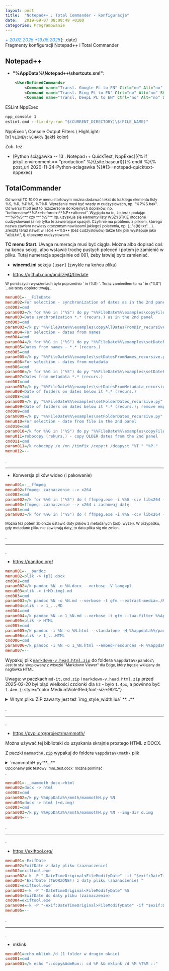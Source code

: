 ```yaml
---
layout: post
title:  "Notepad++ ; Total Commander - konfiguracja"
date:   2019-09-07 08:08:49 +0100
categories: Programowanie
---
```


_+ 20.02.2025 +19.05.2025_{: .date}  
Fragmenty konfiguracji Notepad++ i Total Commander

<style>.date{font-size: smaller;color:#828282;}</style>


Notepad++
---------

* **"%AppData%\Notepad++\shortcuts.xml"**:

````xml
    <UserDefinedCommands>
        <Command name="Transl. Google PL to EN" Ctrl="no" Alt="no" Shift="no" Key="0">https://translate.google.com/?sl=pl&amp;tl=en&amp;text=$(CURRENT_WORD)</Command>
        <Command name="Transl. Bing PL to EN" Ctrl="no" Alt="no" Shift="no" Key="0">https://www.bing.com/translator/?from=pl&amp;to=en&amp;text=$(CURRENT_WORD)</Command>
        <Command name="Transl. DeepL PL to EN" Ctrl="no" Alt="no" Shift="no" Key="0">https://www.deepl.com/translator#pl/en/$(CURRENT_WORD)</Command>
````

ESLint NppExec
````bat
npp_console 1
eslint.cmd --fix-dry-run "$(CURRENT_DIRECTORY)\$(FILE_NAME)"
````
NppExec \ Console Output Filters \ HighLight:  
[x] `%LINE%:%CHAR%` (jakiś kolor)



Zob. też 
* [Python ściągawka -- 13 . Notepad++ QuickText, NppExec]({% if jekyll.environment == "production" %}{{site.baseurl}}{% endif %}{% post_url 2020-11-24-Python-sciagawka %}#13--notepad-quicktext-nppexec)

TotalCommander
--------------

<small>
Od wersji TC 10.00 w menu startowym można dodawać tekst do każdego elementu listy %S, %R, %P%S, %T%R. Wyrażenie musi być wtedy w cudzysłowach, np. "%P%S.bak". Od wersji 11.50 jest to rozszerzone do kolejnych dopisków, np. "beforename**%S**beforeext**%E**afterext". Wygląda na to, że teraz podając **"%P%S"** czy **"%S"** itp. uzyskuje się elementy listy WSZYSTKIE otoczone cudzysłowami (a nie tylko te zawierające spacje). Czyli nie ma problemu z plikiem, którego nazwa zawiera nawiasy otoczonym nawiasami jakiegoś polecenia, np. (..."a(b).txt"... ).  
Zresztą teraz nawet w liście **%S** (bez cudzysłowów) także taki plik występuje jako "a(b).txt", tj. otoczony cudzysłowami.
</small>



**TC menu Start**. Uwaga numeracja musi być ciągła. Można albo dopisać coś na końcu sekcji, albo wstawić trochę pustych poleceń i potem je zamienić w pliku. Tutaj numeracja specjalnie od 001, żeby łatwiej było zamieniać.

* **wincmd.ini** sekcja `[user]` (zwykle na końcu pliku)

* <https://github.com/andrzejQ/filedate>

<small>
W poniższych wyrażeniach było poprzednio ` in (%S) `. Teraz zamieniłem to na ` in ("%S") `, ale testy dopiero trwają...
</small>


````ini
menu001=-__FileDate
menu002=For selection - synchronization of dates as in the 2nd panel
cmd002=cmd
param002=/k for %%G in ("%S") do py "%%FileDate%%\examples\copyFileDate.py" "%T%%~G" %%G
menu003=Date synchronization *.* (recurs.) as in the 2nd panel
cmd003=cmd
param003=/k py "%%FileDate%%\examples\copyAllDatesFromDir_recursive.py" "%T:~0,-1" "%P:~0,-1"
menu004=For selection - dates from names
cmd004=cmd
param004=/k for %%G in ("%S") do py "%%FileDate%%\examples\setDateFromName.py" %%G
menu005=Dates from names - *.* (recurs.)
cmd005=cmd
param005=/k py "%%FileDate%%\examples\setDatesFromNames_recursive.py" "%P:~0,-1"
menu006=For selection - dates from metadata
cmd006=cmd
param006=/k for %%G in ("%S") do py "%%FileDate%%\examples\setDateFromMetadata.py" %%G
menu007=Dates from metadata *.* (recurs.)
cmd007=cmd
param007=/k py "%%FileDate%%\examples\setDatesFromMetadata_recursive.py" "%P:~0,-1"
menu008=Date of folders on dates below it *.* (recurs.)
cmd008=cmd
param008=/k py "%%FileDate%%\examples\setFolderDates_recursive.py" "%P:~0,-1"
menu009=Date of folders on dates below it *.* (recurs.); remove empty
cmd009=cmd
param009=/k py "%%FileDate%%\examples\setFolderDates_recursive.py" "%P:~0,-1" -e
menu010=For selection - date from file in the 2nd panel
cmd010=cmd
param010=/k for %%G in ("%S") do py "%%FileDate%%\examples\copyFileDate.py" "%T%M" %%G
menu011=robocopy (rekurs.) - copy OLDER dates from the 2nd panel
cmd011=cmd
param011=/k robocopy /e /xn /timfix /copy:t /dcopy:t "%T." "%P."
menu012=--
````

.

----


* Konwersja plików wideo (i pakowanie)

````ini
menu001=-__ffmpeg
menu002=ffmpeg: zaznaczenie --> x264
cmd002=cmd
param002=/k for %%G in ("%S") do ( ffmpeg.exe -i %%G -c:v libx264 -crf 20 -preset slow -c:a copy -map_metadata 0 %%G.mp4 )
menu003=ffmpeg: zaznaczenie --> x264 i zachowaj datę
cmd003=cmd
param003=/k for %%G in ("%S") do ( ffmpeg.exe -i %%G -c:v libx264 -crf 20 -preset slow -c:a copy -map_metadata 0 %%G.mp4 && py "%%FileDate%%\examples\copyFileDate.py" %%G %%G.mp4 )
````

<small>
Można też potem zbiorczo ustawić daty plików z metadanych (zob. wyżej).  
W przypadku, gdy metadane pliku nie zawierają daty, to data pliku się nie zmieni.
</small>

.

----


.

* <https://pandoc.org/>

````ini
menu001=-__pandoc
menu002=plik -> (pl).docx
cmd002=cmd
param002=/k pandoc %N -o %N.docx --verbose -V lang=pl
menu003=plik -> (+MD.img).md
cmd003=cmd
param003=/k pandoc %N -o %N.md --verbose -t gfm --extract-media=./MD.img/ --lua-filter %%AppData%%/pandoc/img_style_width.lua
menu004=plik - > 1_...MD
cmd004=cmd
param004=/k pandoc %N -o 1_%N.md --verbose -t gfm --lua-filter %%AppData%%/pandoc/img_style_width.lua
menu005=plik -> HTML
cmd005=cmd
param005=/k pandoc -i %N -o %N.html --standalone -H %%appdata%%/pandoc/markdown-v.head.html -M lang=pl
menu006=plik -> 1_...HTML
cmd006=cmd
param006=/k pandoc -i %N -o 1_%N.html --embed-resources -H %%appdata%%/pandoc/markdown-v.head.html -M lang=pl
menu007=--
````

Wypakuj plik 
[`markdown-v.head.html.zip`]({{site.baseurl}}/assets/files/markdown-v.head.html.zip)
do foldera `%appdata%\pandoc\`  
<small>Jest to styl skopiowany z wtyczki "Markdown Viewer" dla Edge, który będzie wklejany do nagłówka HTML.</small>

Uwaga: w paczkach `md-it.cmd.zip` i `markdown-v.head.html.zip` przed 2025-02-20 był błąd wielkości czcionki dla `h3` - było `1.4px`, a powinno być `1.4em`.
{: style="color:MediumVioletRed;font-size:90%"}

<details markdown=1><summary markdown="span">W tym pliku ZIP zawarty jest też `img_style_width.lua` **...** </summary>

<small> %AppData%/pandoc/img_style_width.lua - zob. <https://github.com/jgm/pandoc/issues/9032> :</small>

````lua
-- pandoc --lua-filter for markdown size attributes as {style="width:... instead of {width="...
-- written by novice pandoc user - don't rely too much on it
if FORMAT:match 'markdown' then
  function Image(el)
    el.attributes.style = (el.attributes.style or '') .. 
      ' width:' ..   (el.attributes.width or 'auto') .. 
      '; height:' .. (el.attributes.height or 'auto') .. ';'
    el.attributes.width = nil
    el.attributes.height = nil
    return el
  end
end
````
{: style="font-size: 70%;"} 
</details>

.<a id=mammothH/>

----
.

* <https://pypi.org/project/mammoth/>

Można używać tej biblioteki do uzyskania skrajnie prostego HTML z DOCX.

Z paczki [`mammothH.zip`]({{site.baseurl}}/assets/files/mammothH.zip) wypakuj do foldera `%appdata%\mmth\` plik
<details markdown=1><summary markdown="span">`mammothH.py`**...**<br>
<small>Opcjonalny plik testowy `mm_test.docx`  można pominąć</small>
</summary>
{% raw %}
````py
import os
import shutil
import argparse
import mammoth # pip install mammoth

def cli_args():
  parser = argparse.ArgumentParser(
    usage='python mammothH.py FILE.DOCX',
    description=f'''DOCX -> HTML (mammoth + HTML head)''',)
  parser.add_argument('input_file')
  parser.add_argument('-o', '--output',
                 help='or default FILE.docx_.HTML')
  parser.add_argument('-i', '--img-dir', default='',
                 help='directory for image files or (default) images are included inline in HTML')
  parser.add_argument('-l', '--lang', default='pl-PL', help='e.g.: "pl-PL" (default)')
  parser.add_argument('-s', '--td_style', nargs='+',  default=(':nth-child(1)','color: DarkMagenta;', ':nth-child(3n+4)','color: Blue;'),
                 help='td_sel1, style1, ... e.g.: --td_style ":nth-child(1)" "color: DarkMagenta;" ":nth-child(3n+4)" "color: Blue;"' )
  return parser.parse_args()

def main ():
  args=cli_args() ; print(f'{args=}') #$# py 3.8+
  out_suffix='._.html' #to add if not --output
  output_file = args.output or f'{args.input_file}{out_suffix}' ; print(f'{output_file=}') #$#
  if not args.img_dir:
    convert_image = None
  else:
    if not os.path.exists(args.img_dir):
      os.makedirs(args.img_dir) ; print(f'os.makedirs {args.img_dir}') #$#
    convert_image = mammoth.images.img_element(ImageWriter(args.img_dir))
  tdSel_style = list(zip(args.td_style[::2], args.td_style[1::2])) if args.td_style else [] \
    ; print(f'{tdSel_style=}') #$#
  
  messages = docx_to_html(args.input_file, output_file, args.lang, convert_image, tdSel_style)
  print(f'{messages=}\n.')

def docx_to_html(input_file, output_file, lang='', convert_image=None, tdSel_style=[]):
  with open(input_file, "rb") as docx_file:
    
    result = mammoth.convert_to_html(docx_file, convert_image=convert_image)
    
    html = (f'''<!DOCTYPE html><html><head><meta charset="utf-8"/>
<style>
 body {{ font-family: "Segoe UI","Noto Sans",Helvetica,Arial,sans-serif; }}
 {' '.join([f'td{selector}, th{selector} {{{style}}}' for (selector,style) in tdSel_style])}
 table {{border-collapse: collapse; }}
 th, td {{border: 1px solid grey; font-size: 0.85em; padding:2px;}}
 td p {{margin: 0px;}}
</style>
<title>{output_file}</title>
</head><body{f' lang="{lang}"' if lang else ''}> 
{result.value}
</body></html>
''') 

    with open(output_file, "w", encoding="utf-8") as f: 
      f.write(html)
  return result.messages

class ImageWriter(object):
# Python___\Lib\site-packages\mammoth\cli.py
  def __init__(self, output_dir):
    self._output_dir = output_dir
    self._image_number = 1
  def __call__(self, element):
    extension = element.content_type.partition("/")[2]
    image_filename = f"{self._image_number}.{extension}"
    img_path = os.path.join(self._output_dir, image_filename)
    with open(img_path, "wb") as image_dest:
      with element.open() as image_source:
        shutil.copyfileobj(image_source, image_dest)
    self._image_number += 1
    return {"src": img_path}

if __name__ == "__main__":
  main ()
````
{% endraw %}
</details>
<details markdown=1><summary markdown="span">Wiersz cmd: `python mammothH.py FILE.DOCX` **...**</summary>
{: style="font-size: 90%;"} 
````bat
DOCX -> HTML (mammoth + HTML head)
usage: python mammothH.py FILE.DOCX

options:
  -h, --help    show this help message and exit
  -o OUTPUT, --output OUTPUT
                or default FILE.docx_.HTML
  -i IMG_DIR, --img-dir IMG_DIR
                directory for image files or (default) images are included inline in HTML
  -l LANG, --lang LANG  e.g.: "pl-PL" (default)
  -s TD_STYLE [TD_STYLE ...], --td_style TD_STYLE [TD_STYLE ...]
     e.g.: --td_style ":nth-child(1)" "color: DarkMagenta;" ":nth-child(3n+4)" "color: Blue;"
````
</details>
.

````ini
menu001=-__mammoth docx->html
menu002=docx -> html
cmd002=cmd
param002=/k py %%AppData%%/mmth/mammothH.py %N
menu003=docx -> html (+d.img)
cmd003=cmd
param003=/k py %%AppData%%/mmth/mammothH.py %N --img-dir d.img
menu004=--
````
.

----
.

* <https://exiftool.org/>

````ini
menu001=-ExifDate
menu002=ExifDate z daty pliku (zaznaczenie)
cmd002=exiftool.exe
param002=-k -P "-DateTimeOriginal<FileModifyDate" -if "$exif:DateTimeOriginal" %S
menu003="ExifDate (TWORZONE!) z daty pliku (zaznaczenie) "
cmd003=exiftool.exe
param003=-k -P "-DateTimeOriginal<FileModifyDate" %S
menu004=ExifDate do daty pliku (zaznaczenie)
cmd004=exiftool.exe
param004=-k -P "-exif:DateTimeOriginal>FileModifyDate" -if "$exif:DateTimeOriginal" %S
menu005=--
````

.

----
.

* mklink

````ini
menu001=echo mklink /d (1 folder w drugim oknie)
cmd001=cmd
param001=/k echo "::copy&AdmRun:: cd %P && mklink /d %M %T%M ::"
````

<style> code {font-size: 90%;}
em {color: DodgerBlue} </style>
